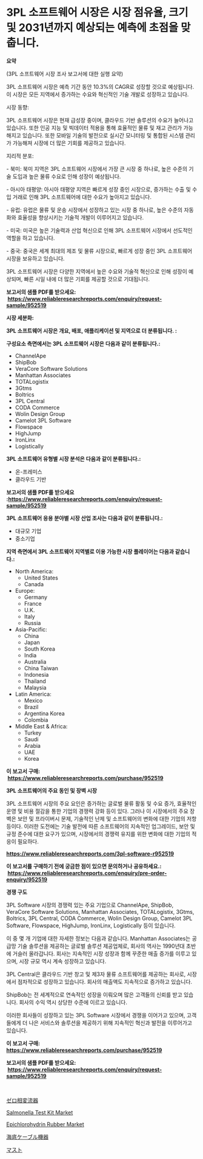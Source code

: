 <p><h1>3PL 소프트웨어 시장은 시장 점유율, 크기 및 2031년까지 예상되는 예측에 초점을 맞춥니다.</h1></p><p><strong>요약</strong></p>
<p><p>(3PL 소프트웨어 시장 조사 보고서에 대한 실행 요약)</p><p>3PL 소프트웨어 시장은 예측 기간 동안 10.3%의 CAGR로 성장할 것으로 예상됩니다. 이 시장은 모든 지역에서 증가하는 수요와 혁신적인 기술 개발로 성장하고 있습니다.</p><p>시장 동향:</p><p>3PL 소프트웨어 시장은 현재 급성장 중이며, 클라우드 기반 솔루션의 수요가 늘어나고 있습니다. 또한 인공 지능 및 빅데이터 적용을 통해 효율적인 물류 및 재고 관리가 가능해지고 있습니다. 또한 모바일 기술의 발전으로 실시간 모니터링 및 통합된 시스템 관리가 가능해져 시장에 더 많은 기회를 제공하고 있습니다.</p><p>지리적 분포:</p><p>- 북미: 북미 지역은 3PL 소프트웨어 시장에서 가장 큰 시장 중 하나로, 높은 수준의 기술 도입과 높은 물류 수요로 인해 성장이 예상됩니다.</p><p>- 아시아 태평양: 아시아 태평양 지역은 빠르게 성장 중인 시장으로, 증가하는 수출 및 수입 거래로 인해 3PL 소프트웨어에 대한 수요가 높아지고 있습니다.</p><p>- 유럽: 유럽은 물류 및 운송 시장에서 성장하고 있는 시장 중 하나로, 높은 수준의 자동화와 효율성을 향상시키는 기술적 개발이 이루어지고 있습니다.</p><p>- 미국: 미국은 높은 기술력과 산업 혁신으로 인해 3PL 소프트웨어 시장에서 선도적인 역할을 하고 있습니다.</p><p>- 중국: 중국은 세계 최대의 제조 및 물류 시장으로, 빠르게 성장 중인 3PL 소프트웨어 시장을 보유하고 있습니다.</p><p>3PL 소프트웨어 시장은 다양한 지역에서 높은 수요와 기술적 혁신으로 인해 성장이 예상되며, 빠른 시일 내에 더 많은 기회를 제공할 것으로 기대됩니다.</p></p>
<p><strong>보고서의 샘플 PDF를 받으세요: &nbsp;<a href="https://www.reliableresearchreports.com/enquiry/request-sample/952519">https://www.reliableresearchreports.com/enquiry/request-sample/952519</a></strong></p>
<p><strong>시장 세분화:</strong></p>
<p><strong> 3PL 소프트웨어 시장은 개요, 배포, 애플리케이션 및 지역으로 더 분류됩니다. :</strong></p>
<p><strong>구성요소 측면에서는 3PL 소프트웨어 시장은 다음과 같이 분류됩니다.:</strong></p>
<p><ul><li>ChannelApe</li><li>ShipBob</li><li>VeraCore Software Solutions</li><li>Manhattan Associates</li><li>TOTALogistix</li><li>3Gtms</li><li>Boltrics</li><li>3PL Central</li><li>CODA Commerce</li><li>Wolin Design Group</li><li>Camelot 3PL Software</li><li>Flowspace</li><li>HighJump</li><li>IronLinx</li><li>Logistically</li></ul></p>
<p><strong> 3PL 소프트웨어 유형별 시장 분석은 다음과 같이 분류됩니다.:</strong></p>
<p><ul><li>온-프레미스</li><li>클라우드 기반</li></ul></p>
<p><strong>보고서의 샘플 PDF를 받으세요 :<a href="https://www.reliableresearchreports.com/enquiry/request-sample/952519">https://www.reliableresearchreports.com/enquiry/request-sample/952519</a></strong></p>
<p><strong> 3PL 소프트웨어 응용 분야별 시장 산업 조사는 다음과 같이 분류됩니다.:</strong></p>
<p><ul><li>대규모 기업</li><li>중소기업</li></ul></p>
<p><strong>지역 측면에서 3PL 소프트웨어 지역별로 이용 가능한 시장 플레이어는 다음과 같습니다.:</strong></p>
<p><ul>
    <li>
        North America:
        <ul>
            <li>United States</li>
            <li>Canada</li>
        </ul>
    </li>
    <li>
        Europe:
        <ul>
            <li>Germany</li>
            <li>France</li>
            <li>U.K.</li>
            <li>Italy</li>
            <li>Russia</li>
        </ul>
    </li>
    <li>
        Asia-Pacific:
        <ul>
            <li>China</li>
            <li>Japan</li>
            <li>South Korea</li>
            <li>India</li>
            <li>Australia</li>
            <li>China Taiwan</li>
            <li>Indonesia</li>
            <li>Thailand</li>
            <li>Malaysia</li>
        </ul>
    </li>
    <li>
        Latin America:
        <ul>
            <li>Mexico</li>
            <li>Brazil</li>
            <li>Argentina Korea</li>
            <li>Colombia</li>
        </ul>
    </li>
    <li>
        Middle East & Africa:
        <ul>
            <li>Turkey</li>
            <li>Saudi</li>
            <li>Arabia</li>
            <li>UAE</li>
            <li>Korea</li>
        </ul>
    </li>
    </ul></p>
<p><strong>이 보고서 구매: &nbsp;<a href="https://www.reliableresearchreports.com/purchase/952519">https://www.reliableresearchreports.com/purchase/952519</a></strong></p>
<p><strong>3PL 소프트웨어의 주요 동인 및 장벽 시장</strong></p>
<p><p>3PL 소프트웨어 시장의 주요 요인은 증가하는 글로벌 물류 활동 및 수요 증가, 효율적인 운영 및 비용 절감을 통한 기업의 경쟁력 강화 등이 있다. 그러나 이 시장에서의 주요 장벽은 보안 및 프라이버시 문제, 기술적인 난제 및 소프트웨어의 변화에 대한 기업의 저항 등이다. 이러한 도전에는 기술 발전에 따른 소프트웨어의 지속적인 업그레이드, 보안 및 규정 준수에 대한 요구가 있으며, 시장에서의 경쟁력 유지를 위한 변화에 대한 기업의 적응이 필요하다.</p></p>
<p><strong><a href="https://www.reliableresearchreports.com/3pl-software-r952519">https://www.reliableresearchreports.com/3pl-software-r952519</a></strong></p>
<p><strong>이 보고서를 구매하기 전에 궁금한 점이 있으면 문의하거나 공유하세요.: &nbsp;<a href="https://www.reliableresearchreports.com/enquiry/pre-order-enquiry/952519">https://www.reliableresearchreports.com/enquiry/pre-order-enquiry/952519</a></strong></p>
<p><strong>경쟁 구도</strong></p>
<p><p>3PL Software 시장의 경쟁력 있는 주요 기업으로 ChannelApe, ShipBob, VeraCore Software Solutions, Manhattan Associates, TOTALogistix, 3Gtms, Boltrics, 3PL Central, CODA Commerce, Wolin Design Group, Camelot 3PL Software, Flowspace, HighJump, IronLinx, Logistically 등이 있습니다.</p><p>이 중 몇 개 기업에 대한 자세한 정보는 다음과 같습니다. Manhattan Associates는 공급망 기술 솔루션을 제공하는 글로벌 솔루션 제공업체로, 회사의 역사는 1990년대 초반에 거슬러 올라갑니다. 회사는 지속적인 시장 성장과 함께 꾸준한 매출 증가를 이루고 있으며, 시장 규모 역시 계속 성장하고 있습니다. </p><p>3PL Central은 클라우드 기반 창고 및 제3자 물류 소프트웨어를 제공하는 회사로, 시장에서 점차적으로 성장하고 있습니다. 회사의 매출액도 지속적으로 증가하고 있습니다.</p><p>ShipBob는 전 세계적으로 연속적인 성장을 이뤄오며 많은 고객들의 신뢰를 받고 있습니다. 회사의 수익 역시 상당한 수준에 이르고 있습니다.</p><p>이러한 회사들이 성장하고 있는 3PL Software 시장에서 경쟁을 이어가고 있으며, 고객들에게 더 나은 서비스와 솔루션을 제공하기 위해 지속적인 혁신과 발전을 이루어가고 있습니다.</p></p>
<p><strong>이 보고서 구매: &nbsp; <a href="https://www.reliableresearchreports.com/purchase/952519">https://www.reliableresearchreports.com/purchase/952519</a></strong></p>
<p><strong>보고서의 샘플 PDF를 받으세요: &nbsp;<a href="https://www.reliableresearchreports.com/enquiry/request-sample/952519">https://www.reliableresearchreports.com/enquiry/request-sample/952519</a></strong><strong></strong></p>
<p>&nbsp;</p>
<p><p><a href="https://medium.com/@byroalenzuela76845/%E3%82%BC%E3%83%AD%E4%BD%8D%E7%9B%B8%E9%9B%BB%E6%B5%81%E3%83%88%E3%83%A9%E3%83%B3%E3%82%B9%E3%83%95%E3%82%A9%E3%83%BC%E3%83%9E%E3%83%BC%E5%B8%82%E5%A0%B4-%E5%B8%82%E5%A0%B4cagr-%E5%B8%82%E5%A0%B4%E3%83%88%E3%83%AC%E3%83%B3%E3%83%89-%E3%81%8A%E3%82%88%E3%81%B3%E6%88%90%E9%95%B7%E6%88%A6%E7%95%A5%E3%81%AB%E9%96%A2%E3%81%99%E3%82%8B%E6%B4%9E%E5%AF%9F-ae2494a4e280">ゼロ相変流器</a></p><p><a href="https://github.com/bmorecock/Market-Research-Report-List-2/blob/main/salmonella-test-kit-market.md">Salmonella Test Kit Market</a></p><p><a href="https://issuu.com/reportprime-2/docs/epichlorohydrin-rubber-market-size-2030.pptx">Epichlorohydrin Rubber Market</a></p><p><a href="https://medium.com/@alicequigley2023/%E6%BD%9C%E6%B0%B4%E8%89%87%E3%82%B1%E3%83%BC%E3%83%96%E3%83%AB%E8%A3%85%E7%BD%AE%E5%B8%82%E5%A0%B4-2031%E5%B9%B4%E3%81%BE%E3%81%A7%E3%81%AE%E6%88%90%E5%8A%9F%E3%81%97%E3%81%9F%E3%83%93%E3%82%B8%E3%83%8D%E3%82%B9%E6%88%A6%E7%95%A5%E4%BA%88%E6%B8%AC%E3%81%AE%E9%8D%B5-5ef89f14a985">海底ケーブル機器</a></p><p><a href="https://github.com/LeanneBruen2023/Market-Research-Report-List-1/blob/main/945380624114.md">マスト</a></p></p>